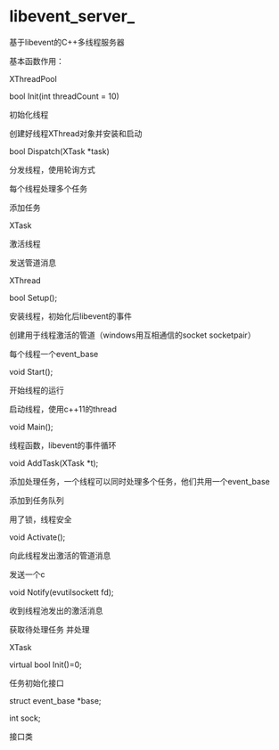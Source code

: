 # libevent_server_
基于libevent的C++多线程服务器
</p>基本函数作用：</p>
XThreadPool
</p>bool Init(int threadCount = 10)</p>
</p>  初始化线程</p>
 </p> 创建好线程XThread对象并安装和启动</p>
</p>bool Dispatch(XTask *task)</p>
</p>  分发线程，使用轮询方式</p>
</p>  每个线程处理多个任务</p>
</p>  添加任务</p>
</p>XTask</p>
 </p> 激活线程</p>
 </p> 发送管道消息</p>
</p>XThread</p>
</p>bool Setup();</p>
</p>  安装线程，初始化后libevent的事件</p>
</p>  创建用于线程激活的管道（windows用互相通信的socket socketpair）</p>
</p>  每个线程一个event_base</p>
</p>void Start();</p>
</p>  开始线程的运行</p>
</p>  启动线程，使用c++11的thread</p>
</p>void Main();</p>
</p>  线程函数，libevent的事件循环</p>
</p>void AddTask(XTask *t);</p>
</p>  添加处理任务，一个线程可以同时处理多个任务，他们共用一个event_base</p>
</p> 添加到任务队列</p>
</p>  用了锁，线程安全</p>
</p>void Activate();</p>
</p>  向此线程发出激活的管道消息</p>
</p>  发送一个c</p>
</p>void Notify(evutilsockett fd);</p>
</p>  收到线程池发出的激活消息</p>
</p>  获取待处理任务 并处理</p>
</p>XTask</p>
</p>virtual bool Init()=0;</p>
</p>  任务初始化接口</p>
</p>struct event_base *base;</p>
</p>int sock;</p>
</p>  接口类</p>
